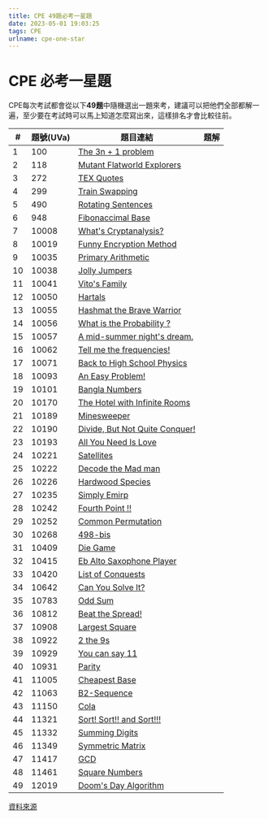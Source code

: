 ```yaml
---
title: CPE 49題必考一星題
date: 2023-05-01 19:03:25
tags: CPE
urlname: cpe-one-star
---
```

# CPE 必考一星題
CPE每次考試都會從以下**49題**中隨機選出一題來考，建議可以把他們全部都解一遍，至少要在考試時可以馬上知道怎麼寫出來，這樣排名才會比較往前。<br>

|  #  | 題號(UVa) | 題目連結 | 題解 |
| -- | - | ---------- | ------- |
| 1  | 100 |    [The 3n + 1 problem](https://onlinejudge.org/index.php?option=onlinejudge&Itemid=8&page=show_problem&problem=36)        |         |
| 2  | 118 |     [Mutant Flatworld Explorers](https://onlinejudge.org/index.php?option=com_onlinejudge&Itemid=8&page=show_problem&problem=54)       |         |
| 3  | 272 |     [TEX Quotes](https://onlinejudge.org/index.php?option=com_onlinejudge&Itemid=8&category=4&page=show_problem&problem=208)       |         |
| 4  | 299 |     [Train Swapping](https://onlinejudge.org/index.php?option=com_onlinejudge&Itemid=8&category=24&page=show_problem&problem=235)       |         |
| 5  | 490 |     [Rotating Sentences](https://onlinejudge.org/index.php?option=com_onlinejudge&Itemid=8&category=6&page=show_problem&problem=431)       |         |
| 6  | 948 |     [Fibonaccimal Base](https://onlinejudge.org/index.php?option=com_onlinejudge&Itemid=8&category=24&page=show_problem&problem=889)       |         |
| 7  | 10008 |   [What's Cryptanalysis?](https://onlinejudge.org/index.php?option=onlinejudge&Itemid=8&category=12&page=show_problem&problem=949)         |         |
| 8  | 10019 |   [Funny Encryption Method](https://onlinejudge.org/index.php?option=com_onlinejudge&Itemid=8&category=24&page=show_problem&problem=960)         |         |
| 9  | 10035 |   [Primary Arithmetic](https://onlinejudge.org/index.php?option=onlinejudge&Itemid=8&category=12&page=show_problem&problem=976)         |         |
| 10 | 10038 |   [Jolly Jumpers](https://onlinejudge.org/index.php?option=onlinejudge&Itemid=8&page=show_problem&problem=979)         |   []()      |
| 11 | 10041 |   [Vito's Family](https://onlinejudge.org/index.php?option=onlinejudge&Itemid=8&page=show_problem&problem=982)         |   []()      |
| 12 | 10050 |   [Hartals](https://onlinejudge.org/index.php?option=onlinejudge&Itemid=8&page=show_problem&problem=991)         |   []()      |
| 13 | 10055 |   [Hashmat the Brave Warrior](https://onlinejudge.org/index.php?option=onlinejudge&Itemid=8&page=show_problem&problem=996)         |   []()      |
| 14 | 10056 |   [What is the Probability ?](https://onlinejudge.org/index.php?option=onlinejudge&Itemid=8&category=12&page=show_problem&problem=997)         |   []()      |
| 15 | 10057 |   [A mid-summer night's dream.](https://onlinejudge.org/index.php?option=com_onlinejudge&Itemid=8&category=24&page=show_problem&problem=998)         |   []()      |
| 16 | 10062 |   [Tell me the frequencies!](https://onlinejudge.org/index.php?option=com_onlinejudge&Itemid=8&category=24&page=show_problem&problem=1003)         |   []()      |
| 17 | 10071 |   [Back to High School Physics](https://onlinejudge.org/index.php?option=com_onlinejudge&Itemid=8&category=24&page=show_problem&problem=1012)         |   []()      |
| 18 | 10093 |   [An Easy Problem!](https://onlinejudge.org/index.php?option=com_onlinejudge&Itemid=8&category=24&page=show_problem&problem=1034)         |   []()      |
| 19 | 10101 |   [Bangla Numbers](https://onlinejudge.org/index.php?option=onlinejudge&Itemid=8&category=13&page=show_problem&problem=1042)         |   []()      |
| 20 | 10170 |   [The Hotel with Infinite Rooms](https://onlinejudge.org/index.php?option=com_onlinejudge&Itemid=8&category=13&page=show_problem&problem=1111)         |   []()      |
| 21 | 10189 |   [Minesweeper](https://onlinejudge.org/index.php?option=onlinejudge&Itemid=8&page=show_problem&problem=1130)         |   []()      |
| 22 | 10190 |   [Divide, But Not Quite Conquer!](https://onlinejudge.org/index.php?option=com_onlinejudge&Itemid=8&category=24&page=show_problem&problem=1131)         |   []()      |
| 23 | 10193 |   [All You Need Is Love](https://onlinejudge.org/index.php?option=com_onlinejudge&Itemid=8&category=24&page=show_problem&problem=1134)         |   []()      |
| 24 | 10221 |   [Satellites](https://onlinejudge.org/index.php?option=com_onlinejudge&Itemid=8&category=24&page=show_problem&problem=1162)         |   []()      |
| 25 | 10222 |   [Decode the Mad man](https://onlinejudge.org/index.php?option=onlinejudge&Itemid=8&category=14&page=show_problem&problem=1163)         |   []()      |
| 26 | 10226 |   [Hardwood Species](https://onlinejudge.org/index.php?option=com_onlinejudge&Itemid=8&category=24&page=show_problem&problem=1167)         |   []()      |
| 27 | 10235 |   [Simply Emirp](https://onlinejudge.org/index.php?option=com_onlinejudge&Itemid=8&category=24&page=show_problem&problem=1176)         |   []()      |
| 28 | 10242 |   [Fourth Point !!](https://onlinejudge.org/index.php?option=com_onlinejudge&Itemid=8&category=24&page=show_problem&problem=1183)         |   []()      |
| 29 | 10252 |   [Common Permutation](https://onlinejudge.org/index.php?option=onlinejudge&Itemid=8&page=show_problem&problem=1193)         |   []()      |
| 30 | 10268 |   [498-bis](https://onlinejudge.org/index.php?option=onlinejudge&Itemid=8&category=14&page=show_problem&problem=1209)         |   []()      |
| 31 | 10409 |   [Die Game](https://onlinejudge.org/index.php?option=com_onlinejudge&Itemid=8&category=24&page=show_problem&problem=1350)         |   []()      |
| 32 | 10415 |   [Eb Alto Saxophone Player](https://onlinejudge.org/index.php?option=com_onlinejudge&Itemid=8&category=24&page=show_problem&problem=1356)         |   []()      |
| 33 | 10420 |   [List of Conquests](https://onlinejudge.org/index.php?option=onlinejudge&Itemid=8&category=16&page=show_problem&problem=1361)         |   []()      |
| 34 | 10642 |   [Can You Solve It?](https://onlinejudge.org/index.php?option=com_onlinejudge&Itemid=8&category=24&page=show_problem&problem=1583)         |   []()      |
| 35 | 10783 |   [Odd Sum](https://onlinejudge.org/index.php?option=com_onlinejudge&Itemid=8&category=24&page=show_problem&problem=1724)         |   []()      |
| 36 | 10812 |   [Beat the Spread!](https://onlinejudge.org/index.php?option=onlinejudge&Itemid=8&page=show_problem&problem=1753)         |   []()      |
| 37 | 10908 |   [Largest Square](https://onlinejudge.org/index.php?option=com_onlinejudge&Itemid=8&category=24&page=show_problem&problem=1849)         |   []()      |
| 38 | 10922 |   [2 the 9s](https://onlinejudge.org/index.php?option=com_onlinejudge&Itemid=8&category=24&page=show_problem&problem=1863)         |   []()      |
| 39 | 10929 |   [You can say 11](https://onlinejudge.org/index.php?option=onlinejudge&Itemid=8&category=21&page=show_problem&problem=1870)         |   []()      |
| 40 | 10931 |   [Parity](https://onlinejudge.org/index.php?option=com_onlinejudge&Itemid=8&page=show_problem&category=24&problem=1872)         |   []()      |
| 41 | 11005 |   [Cheapest Base](https://onlinejudge.org/index.php?option=com_onlinejudge&Itemid=8&category=24&page=show_problem&problem=1946)      |      []()   |
| 42 | 11063 |   [B2-Sequence](https://onlinejudge.org/index.php?option=com_onlinejudge&Itemid=8&category=24&page=show_problem&problem=2004)         |   []()      |
| 43 | 11150 |   [Cola](https://onlinejudge.org/index.php?option=com_onlinejudge&Itemid=8&category=24&page=show_problem&problem=2091)         |   []()      |
| 44 | 11321 |   [Sort! Sort!! and Sort!!!](https://onlinejudge.org/index.php?option=onlinejudge&page=show_problem&problem=2296)         |   []()      |
| 45 | 11332 |   [Summing Digits](https://onlinejudge.org/index.php?option=onlinejudge&Itemid=8&category=25&page=show_problem&problem=2307)         |   []()      |
| 46 | 11349 |   [Symmetric Matrix](https://onlinejudge.org/index.php?option=com_onlinejudge&Itemid=8&category=24&page=show_problem&problem=2324)         |   []()      |
| 47 | 11417 |   [GCD](https://onlinejudge.org/index.php?option=com_onlinejudge&Itemid=8&category=24&page=show_problem&problem=2412)         |   []()      |
| 48 | 11461 |   [Square Numbers](https://onlinejudge.org/index.php?option=com_onlinejudge&Itemid=8&category=24&page=show_problem&problem=2456)         |   []()      |
| 49 | 12019 |   [Doom's Day Algorithm](https://onlinejudge.org/index.php?option=com_onlinejudge&Itemid=8&category=242&page=show_problem&problem=3170)         |   []()      |
[資料來源](https://cpe.cse.nsysu.edu.tw/environment.php)